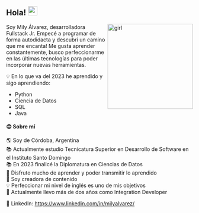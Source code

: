 

## Hola! <img src="https://media.giphy.com/media/hvRJCLFzcasrR4ia7z/giphy.gif" width="25px">

<img align='right' src="https://media.giphy.com/media/dWxO36Jzd6bTSt5dIY/source.gif" alt="girl" width="230">



Soy Mily Álvarez, desarrolladora Fullstack Jr. Empecé a programar de forma autodidacta y descubrí un camino que me encanta!
Me gusta aprender constantemente, busco perfeccionarme en las últimas tecnologías para poder incorporar nuevas herramientas. 

 
 💡 En lo que va del 2023 he aprendido y sigo aprendiendo:

 - Python
 - Ciencia de Datos
 - SQL
 - Java
 
   
#### 😊 Sobre mí <br>
   🌎 Soy de Córdoba, Argentina <br>
   📚 Actualmente estudio Tecnicatura Superior en Desarrollo de Software en el Instituto Santo Domingo <br>
   📚 En 2023 finalicé la Diplomatura en Ciencias de Datos <br>
   📌 Disfruto mucho de aprender y poder transmitir lo aprendido <br>
   📂 Soy creadora de contenido <br>
   💡  Perfeccionar mi nivel de inglés es uno de mis objetivos <br>
   📌 Actualmente llevo más de dos años como Integration Developer
   
   🔎 LinkedIn: https://www.linkedin.com/in/milyalvarez/
